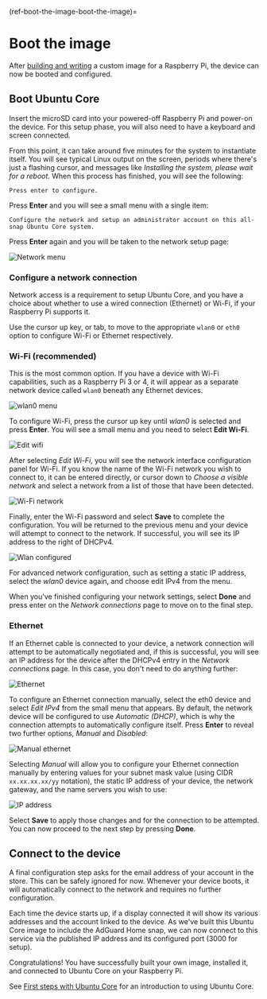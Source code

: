 (ref-boot-the-image-boot-the-image)=
# Boot the image

After [building and writing](/tutorials/build-your-first-image/build-the-image) a custom image for a Raspberry Pi, the device can now be booted and configured.

## Boot Ubuntu Core

Insert the microSD card into your powered-off Raspberry Pi and power-on the device. For this setup phase, you will also need to have a keyboard and screen connected.

From this point, it can take around five minutes for the system to instantiate itself. You will see typical Linux output on the screen, periods where there's just a flashing cursor, and messages like _Installing the system, please wait for a reboot_.  When this process has finished, you will see the following:

`Press enter to configure.`

Press **Enter** and you will see a small menu with a single item:

`Configure the network and setup an administrator account on this all-snap Ubuntu Core system.`

Press **Enter** again and you will be taken to the network setup page:

![Network menu](https://assets.ubuntu.com/v1/8db3caab-image.png)

###  Configure a network connection

Network access is a requirement to setup Ubuntu Core, and you have a choice about whether to use a wired connection (Ethernet) or Wi-Fi, if your Raspberry Pi supports it.

Use the cursor up key, or tab, to move to the appropriate `wlan0` or `eth0` option to configure Wi-Fi or Ethernet respectively.

### Wi-Fi (recommended)

This is the most common option. If you have a device with Wi-Fi capabilities, such as a Raspberry Pi 3 or 4, it will appear as a separate network device called `wlan0` beneath any Ethernet devices.

![wlan0 menu](https://assets.ubuntu.com/v1/3765991b-image%20(1).png)

To configure Wi-Fi, press the cursor up key until  _wlan0_ is selected and press **Enter**. You will see a small menu and you need to select **Edit Wi-Fi**.

![Edit wifi](https://assets.ubuntu.com/v1/f4889452-image%20(2).png)

After selecting _Edit Wi-Fi_, you will see the network interface configuration panel for Wi-Fi. If you know the name of the Wi-Fi network you wish to connect to, it can be entered directly, or cursor down to _Choose a visible network_ and select a network from a list of those that have been detected.

![Wi-Fi network](https://assets.ubuntu.com/v1/bf6ddac7-image%20(3).png)

Finally, enter the Wi-Fi password and select **Save** to complete the configuration. You will be returned to the previous menu and your device will attempt to connect to the network. If successful, you will see its IP address to the right of DHCPv4.

![Wlan configured](https://assets.ubuntu.com/v1/9a7c81a5-image%20(4).png)

For advanced network configuration, such as setting a static IP address, select the _wlan0_ device again, and choose edit IPv4 from the menu.

When you've finished configuring your network settings, select **Done** and press enter on the _Network connections_ page to move on to the final step.

### Ethernet

If an Ethernet cable is connected to your device, a network connection will attempt to be automatically negotiated and, if this is successful, you will see an IP address for the device after the DHCPv4 entry in the _Network connections_ page. In this case, you don't need to do anything further:

![Ethernet](https://assets.ubuntu.com/v1/74586cbe-image%20(5).png)

To configure an Ethernet connection manually, select the eth0 device and select _Edit IPv4_ from the small menu that appears. By default, the network device will be configured to use _Automatic (DHCP)_, which is why the connection attempts to automatically configure itself. Press **Enter** to reveal two further options, _Manual_ and _Disabled_:

![Manual ethernet](https://assets.ubuntu.com/v1/01acc192-image%20(6).png)

Selecting _Manual_ will allow you to configure your Ethernet connection manually by entering values for your subnet mask value (using CIDR `xx.xx.xx.xx/yy` notation), the static IP address of your device, the network gateway, and the name servers you wish to use:

![IP address](https://assets.ubuntu.com/v1/ad78cf8a-image%20(7).png)

Select **Save** to apply those changes and for the connection to be attempted. You can now proceed to the next step by pressing **Done**.

## Connect to the device

A final configuration step asks for the email address of your account in the store. This can be safely ignored for now. Whenever your device boots, it will automatically connect to the network and requires no further configuration.

Each time the device starts up, if a display connected it will show its various addresses and the account linked to the device. As we've built this Ubuntu Core image to include the AdGuard Home snap, we can now connect to this service via the published IP address and its configured port (3000 for setup).

Congratulations! You have successfully built your own image, installed it, and connected to Ubuntu Core on your Raspberry Pi.

See [First steps with Ubuntu Core](/how-to-guides/using-ubuntu-core) for an introduction to using Ubuntu Core.

